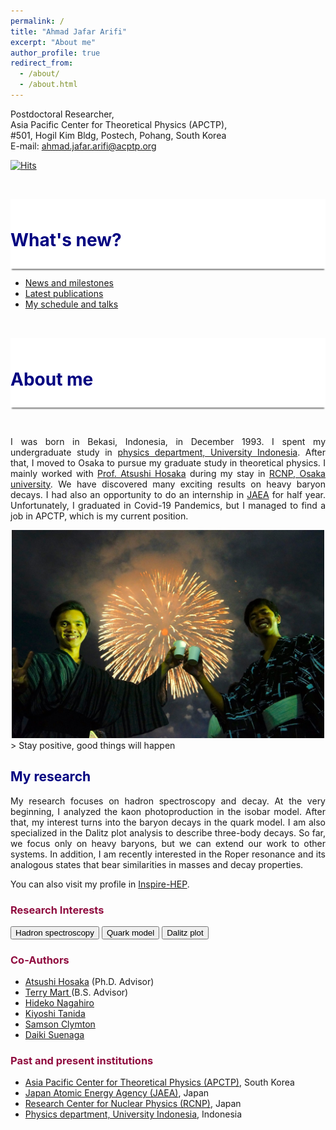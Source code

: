 ```yaml
---
permalink: /
title: "Ahmad Jafar Arifi"
excerpt: "About me"
author_profile: true
redirect_from: 
  - /about/
  - /about.html
---
```

Postdoctoral Researcher, <br>
Asia Pacific Center for Theoretical Physics (APCTP), <br>
#501, Hogil Kim Bldg, Postech, Pohang, South Korea <br>
E-mail: <a href = "mailto: ahmad.jafar.arifi@acptp.org">ahmad.jafar.arifi@acptp.org</a> 

[![Hits](https://hits.seeyoufarm.com/api/count/incr/badge.svg?url=https%3A%2F%2Fajarifi.github.io&count_bg=%2379C83D&title_bg=%23555555&icon=opsgenie.svg&icon_color=%23E7E7E7&title=visitor+%28today%2Ftotal%29&edge_flat=false)](https://hits.seeyoufarm.com)


<p style="margin-bottom:1.2cm;"></p>

<div style="display: block;background-color:white;position: sticky;top: 0px; padding: 10px 0px 10px 0px;box-shadow: 0 4px 2px -2px gray;z-index: 1;"> 
  <h1 style="color:#000080"> What's new?</h1> </div>
  
* <a href="https://ajarifi.github.io/updates/"> News and milestones</a>
* <a href="https://ajarifi.github.io/publications/"> Latest publications </a>
* <a href="https://ajarifi.github.io/talks/">My schedule and talks</a>
  
  
<p style="margin-bottom:1.2cm;"></p>

<div style="display: block;background-color:white;position: sticky;top: 0px; padding: 10px 0px 10px 0px;box-shadow: 0 4px 2px -2px gray;z-index: 1;"> 
  <h1 style="color:#000080"> About me </h1> </div>

<p style="margin-bottom:1.2cm;"></p>

<p align="justify"> 
 I was born in Bekasi, Indonesia, in December 1993. I spent my undergraduate study in <a href="https://physics.ui.ac.id/?lang=id">physics department, University Indonesia</a>. After that, I moved to Osaka to pursue my graduate study in theoretical physics. I mainly worked with <a href="https://inspirehep.net/authors/1005542?ui-citation-summary=true">Prof. Atsushi Hosaka</a> during my stay in <a href="http://www.rcnp.osaka-u.ac.jp/Divisions/np2/index.html?English%2FRCNP%20Theory%20Group%20%28English%29">RCNP, Osaka university</a>. We have discovered many exciting results on heavy baryon decays. I had also an opportunity to do an internship in <a href="https://asrc.jaea.go.jp/soshiki/gr/atp/index.html">JAEA</a> for half year. Unfortunately, I graduated in Covid-19 Pandemics, but I managed to find a job in APCTP, which is my current position. </p>
 
<center><img src="images/cover.jpg" alt="cover" width="500" height="333" ></center> 
> Stay positive, good things will happen


<h2 style="color:#000080">  My research </h2>

<p align="justify"> My research focuses on hadron spectroscopy and decay. At the very beginning, I analyzed the kaon photoproduction in the isobar model. After that, my interest turns into the baryon decays in the quark model. I am also specialized in the Dalitz plot analysis to describe three-body decays. So far, we focus only on heavy baryons, but we can extend our work to other systems. In addition, I am recently interested in the Roper resonance and its analogous states that bear similarities in masses and decay properties. </p>

<p> You can also visit my profile in <a href="https://inspirehep.net/authors/1410710">Inspire-HEP</a>. </p>

<h3 style="color:#900C3F"> Research Interests </h3>
<button class="btn--article">Hadron spectroscopy</button>
<button class="btn--article-blue">Quark model</button>
<button class="btn--article-black">Dalitz plot</button>

<h3 style="color:#900C3F"> Co-Authors </h3>

* <a href="https://inspirehep.net/authors/1005542?ui-citation-summary=true">Atsushi Hosaka</a> (Ph.D. Advisor)
* <a href="https://inspirehep.net/authors/998691"> Terry Mart </a> (B.S. Advisor)
* <a href="https://inspirehep.net/authors/996306"> Hideko Nagahiro </a>
* <a href="https://inspirehep.net/authors/986596">Kiyoshi Tanida </a>
* <a href="https://inspirehep.net/authors/1705246"> Samson Clymton </a>
* <a href="https://inspirehep.net/authors/1298440">Daiki Suenaga</a>

<h3 style="color:#900C3F"> Past and present institutions</h3>

* <a href="https://www.apctp.org">Asia Pacific Center for Theoretical Physics (APCTP)</a>, South Korea
* <a href="https://asrc.jaea.go.jp/soshiki/gr/atp/index.html">Japan Atomic Energy Agency (JAEA)</a>, Japan
* <a href="http://www.rcnp.osaka-u.ac.jp/Divisions/np2/index.html?English%2FRCNP%20Theory%20Group%20%28English%29">Research Center for Nuclear Physics (RCNP)</a>, Japan
* <a href="https://physics.ui.ac.id/?lang=id">Physics department, University Indonesia</a>, Indonesia



